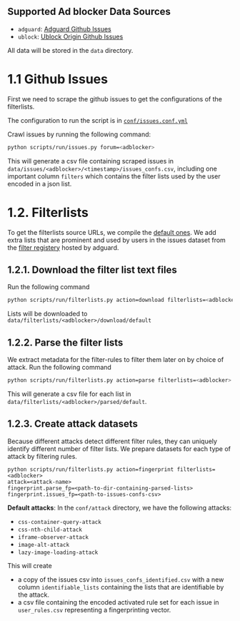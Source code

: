 ## Supported Ad blocker Data Sources
- `adguard`: [Adguard Github Issues](https://github.com/AdguardTeam/AdguardFilters/issues)
- `ublock`: [Ublock Origin Github Issues](https://github.com/uBlockOrigin/uAssets/issues)

All data will be stored in the `data` directory.

# 1.1 Github Issues

First we need to scrape the github issues to get the configurations of the filterlists. 

The configuration to run the script is in [`conf/issues.conf.yml`](../conf/issues.conf.yml)

Crawl issues by running the following command:

```bash 
python scripts/run/issues.py forum=<adblocker>
```

This will generate a csv file containing scraped issues in `data/issues/<adblocker>/<timestamp>/issues_confs.csv`, including one important column `filters` which contains the filter lists used by the user encoded in a json list.


# 1.2. Filterlists

To get the filterlists source URLs, we compile the [default ones](https://adguard.com/kb/general/ad-filtering/adguard-filters/). We add extra lists that are prominent and used by users in the issues dataset from the [filter registery](https://raw.githubusercontent.com/AdguardTeam/FiltersRegistry) hosted by adguard.

## 1.2.1. Download the filter list text files
Run the following command
```bash
python scripts/run/filterlists.py action=download filterlists=<adblocker>
```
Lists will be downloaded to `data/filterlists/<adblocker>/download/default`

## 1.2.2. Parse the filter lists
We extract metadata for the filter-rules to filter them later on by choice of attack. Run the following command
```bash
python scripts/run/filterlists.py action=parse filterlists=<adblocker> parse.download_fp=<path-to-dir-containing-lists>
```

This will generate a csv file for each list in `data/filterlists/<adblocker>/parsed/default`. 

## 1.2.3. Create attack datasets
Because different attacks detect different filter rules, they can uniquely identify different number of filter lists. We prepare datasets for each type of attack by filtering rules. 

```
python scripts/run/filterlists.py action=fingerprint filterlists=<adblocker> 
attack=<attack-name>
fingerprint.parse_fp=<path-to-dir-containing-parsed-lists>
fingerprint.issues_fp=<path-to-issues-confs-csv>
```

**Default attacks**:
In the `conf/attack` directory, we have the following attacks:
- `css-container-query-attack`
- `css-nth-child-attack`
- `iframe-observer-attack`
- `image-alt-attack`
- `lazy-image-loading-attack`

This will create 
- a copy of the issues csv into `issues_confs_identified.csv` with a new column `identifiable_lists` containing the lists that are identifiable by the attack.
- a csv file containing the encoded activated rule set for each issue in `user_rules.csv` representing a fingerprinting vector.

